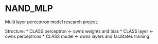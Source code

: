 # NAND_MLP
Multi layer perceptron model research project.

Structure:
    * CLASS perceptron <- owns weights and bias
    * CLASS layer      <- owns perceptrons
    * CLASS model      <- owns layers and facilitates training
